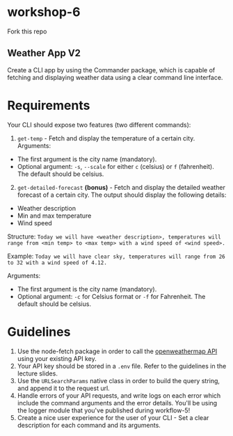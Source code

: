 # workshop-6

Fork this repo

## Weather App V2

Create a CLI app by using the Commander package, which is capable of fetching and displaying weather data using a clear command line interface.

# Requirements

Your CLI should expose two features (two different commands):

1. `get-temp` - Fetch and display the temperature of a certain city.
   Arguments:

- The first argument is the city name (mandatory).
- Optional argument: `-s`, `--scale` for either `c` (celsius) or `f` (fahrenheit). The default should be celsius.

2. `get-detailed-forecast` **(bonus)** - Fetch and display the detailed weather forecast of a certain city.
   The output should display the following details:

- Weather description
- Min and max temperature
- Wind speed

Structure: `Today we will have <weather description>, temperatures will range from <min temp> to <max temp> with a wind speed of <wind speed>.`

Example: `Today we will have clear sky, temperatures will range from 26 to 32 with a wind speed of 4.12.`

Arguments:

- The first argument is the city name (mandatory).
- Optional argument: `-c` for Celsius format or `-f` for Fahrenheit. The default should be celsius.

# Guidelines

1. Use the node-fetch package in order to call the [openweathermap API](https://openweathermap.org/api) using your existing API key.
2. Your API key should be stored in a `.env` file. Refer to the guidelines in the lecture slides.
3. Use the `URLSearchParams` native class in order to build the query string, and append it to the request url.
4. Handle errors of your API requests, and write logs on each error which include the command arguments and the error details. You'll be using the logger module that you've published during workflow-5!
5. Create a nice user experience for the user of your CLI - Set a clear description for each command and its arguments.
